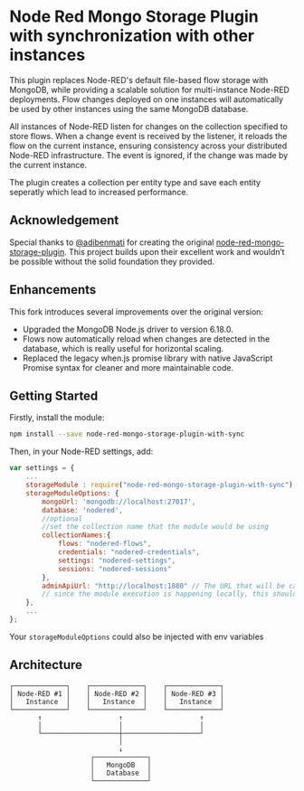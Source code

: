 # Node Red Mongo Storage Plugin with synchronization with other instances

This plugin replaces Node-RED's default file-based flow storage with MongoDB, while providing a scalable solution for multi-instance Node-RED deployments. Flow changes deployed on one instances will automatically be used by other instances using the same MongoDB database.

All instances of Node-RED listen for changes on the collection specified to store flows. When a change event is received by the listener, it reloads the flow on the current instance, ensuring consistency across your distributed Node-RED infrastructure. The event is ignored, if the change was made by the current instance.

The plugin creates a collection per entity type and save each entity seperatly which lead to increased performance.

## Acknowledgement

Special thanks to [@adibenmati](https://github.com/adibenmati) for creating the original [node-red-mongo-storage-plugin](https://github.com/adibenmati/node-red-mongo-storage-plugin). This project builds upon their excellent work and wouldn’t be possible without the solid foundation they provided.

## Enhancements

This fork introduces several improvements over the original version:

- Upgraded the MongoDB Node.js driver to version 6.18.0.
- Flows now automatically reload when changes are detected in the database, which is really useful for horizontal scaling.
- Replaced the legacy when.js promise library with native JavaScript Promise syntax for cleaner and more maintainable code.

## Getting Started

Firstly, install the module:

```bash
npm install --save node-red-mongo-storage-plugin-with-sync
```

Then, in your Node-RED settings, add:

```javascript
var settings = {
	...
    storageModule : require("node-red-mongo-storage-plugin-with-sync"),
    storageModuleOptions: {
        mongoUrl: 'mongodb://localhost:27017',
        database: 'nodered',
        //optional
        //set the collection name that the module would be using
        collectionNames:{
            flows: "nodered-flows",
            credentials: "nodered-credentials",
            settings: "nodered-settings",
            sessions: "nodered-sessions"
        },
        adminApiUrl: "http://localhost:1880" // The URL that will be called by this module to reload flows on the instance.
        // since the module execution is happening locally, this should be a local URL, that can be called from within the running Node-RED process
    },
	...
};
```

Your `storageModuleOptions` could also be injected with env variables

## Architecture

```
┌─────────────┐    ┌─────────────┐    ┌─────────────┐
│ Node-RED #1 │    │ Node-RED #2 │    │ Node-RED #3 │
│   Instance  │    │   Instance  │    │   Instance  │
└─────────────┘    └─────────────┘    └─────────────┘
       ↑                   ↑                   ↑
       │                   │                   │
       └───────────────────┼───────────────────┘
                           │
                           ↓
                    ┌─────────────┐
                    │   MongoDB   │
                    │   Database  │
                    └─────────────┘
```
